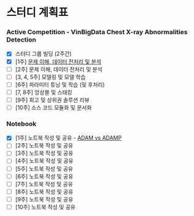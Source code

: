 # 스터디 계획표

### Active Competition - VinBigData Chest X-ray Abnormalities Detection
- [x]  스터디 그룹 빌딩 (2주간)
- [x]  [1주] [문제 이해, 데이터 전처리 및 분석](vbd-chest-x-ray-abnormalities-detection-eda.ipynb)
- [ ]  [2주] 문제 이해, 데이터 전처리 및 분석
- [ ]  [3, 4, 5주] 모델링 및 모델 학습
- [ ]  [6주] 파라미터 튜닝 및 학습 (및 후처리)
- [ ]  [7, 8주] 앙상블 및 스태킹
- [ ]  [9주] 회고 및 상위권 솔루션 리뷰
- [ ]  [10주] 소스 코드 모듈화 및 문서화

### Notebook
- [x]  [1주] 노트북 작성 및 공유 - [ADAM vs ADAMP](adam-vs-adamp-iclr-2021.ipynb)
- [ ]  [2주] 노트북 작성 및 공유
- [ ]  [3주] 노트북 작성 및 공유
- [ ]  [4주] 노트북 작성 및 공유
- [ ]  [5주] 노트북 작성 및 공유
- [ ]  [6주] 노트북 작성 및 공유
- [ ]  [7주] 노트북 작성 및 공유
- [ ]  [8주] 노트북 작성 및 공유
- [ ]  [9주] 노트북 작성 및 공유
- [ ]  [10주] 노트북 작성 및 공유
